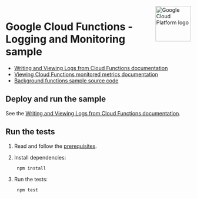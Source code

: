 <img src="https://avatars2.githubusercontent.com/u/2810941?v=3&s=96" alt="Google Cloud Platform logo" title="Google Cloud Platform" align="right" height="96" width="96"/>

# Google Cloud Functions - Logging and Monitoring sample

* [Writing and Viewing Logs from Cloud Functions documentation][docs]
* [Viewing Cloud Functions monitored metrics documentation][docs2]
* [Background functions sample source code][code]

[docs]: https://cloud.google.com/functions/docs/monitoring/logging
[docs2]: https://cloud.google.com/functions/docs/monitoring/metrics
[code]: index.js

## Deploy and run the sample

See the [Writing and Viewing Logs from Cloud Functions documentation][docs].

## Run the tests

1. Read and follow the [prerequisites](../../../README.md#prerequisites).

1. Install dependencies:

        npm install

1. Run the tests:

        npm test
